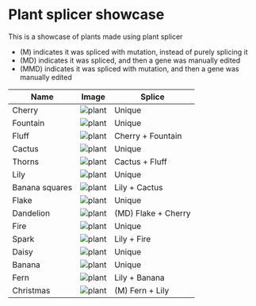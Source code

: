 # Plant splicer showcase
This is a showcase of plants made using plant splicer

- (M) indicates it was spliced with mutation, instead of purely splicing it
- (MD) indicates it was spliced, and then a gene was manually edited
- (MMD) indicates it was spliced with mutation, and then a gene was manually edited

|Name|Image|Splice|
---|---|---
Cherry | ![plant](https://github.com/Wurnace/plant_splicer/assets/122387227/30f4dd32-8071-4f78-b3ba-5a0b05e3e808)|Unique
Fountain | ![plant](https://github.com/Wurnace/plant_splicer/assets/122387227/f8e29fe8-849a-4769-89c4-521a706539d9)|Unique
Fluff |![plant](https://github.com/Wurnace/plant_splicer/assets/122387227/635747e4-2001-4380-b997-b90f50853178)|Cherry + Fountain
Cactus |![plant](https://github.com/Wurnace/plant_splicer/assets/122387227/48a7daa0-33a5-462b-9537-462e989120bf)|Unique
Thorns |![plant](https://github.com/Wurnace/plant_splicer/assets/122387227/68f4fd79-be9b-40a8-8284-8c214c82d664)|Cactus + Fluff
Lily |![plant](https://github.com/Wurnace/plant_splicer/assets/122387227/48ee87ad-07bc-4ce5-895e-5faed5e94db2)|Unique
Banana squares |![plant](https://github.com/Wurnace/plant_splicer/assets/122387227/cfdaaf30-0b69-4fb2-b0d6-8f29a7f252ea)| Lily + Cactus
Flake |![plant](https://github.com/Wurnace/plant_splicer/assets/122387227/d21e47ce-67c8-4621-a336-d7627ca62811)| Unique
Dandelion |![plant](https://github.com/Wurnace/plant_splicer/assets/122387227/eaa9719f-1750-4305-bd55-6df7d1f3c6a4)| (MD) Flake + Cherry
Fire |![plant](https://github.com/Wurnace/plant_splicer/assets/122387227/aac81a63-d509-4903-a77a-5c4952355e5b)| Unique
Spark |![plant](https://github.com/Wurnace/plant_splicer/assets/122387227/eebfb10a-f667-4dd4-bc8d-fe708d3d0a6f)| Lily + Fire
Daisy |![plant](https://github.com/Wurnace/plant_splicer/assets/122387227/76f8abb6-04c1-4c5a-89af-47b935628297)| Unique
Banana |![plant](https://github.com/Wurnace/plant_splicer/assets/122387227/06d6efc7-a358-418f-a31c-81e3eea3207f)| Unique
Fern |![plant](https://github.com/Wurnace/plant_splicer/assets/122387227/189d2366-a245-47fc-90b1-93c45c3d0954)| Lily + Banana
Christmas |![plant](https://github.com/Wurnace/plant_splicer/assets/122387227/db3574f5-d0f7-4562-9e83-9133526de3c7)| (M) Fern + Lily









